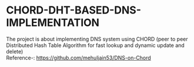 # CHORD-DHT-BASED-DNS-IMPLEMENTATION
The project is about implementing DNS system using CHORD (peer to peer Distributed Hash Table Algorithm  for fast lookup and dynamic update and delete)  
Reference-: https://github.com/mehuljain53/DNS-on-Chord
